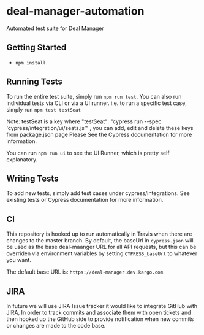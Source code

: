 # deal-manager-automation
Automated test suite for Deal Manager


## Getting Started
- `npm install`

## Running Tests
To run the entire test suite, simply run `npm run test`. You can also run individual tests via CLI or via a UI runner.
i.e. to run a specific test case, simply run `npm test testSeat` 

Note: testSeat is a key where "testSeat": "cypress run --spec 'cypress/integration/ui/seats.js’” ,
you can add, edit and delete these keys from package.json page
Please See the Cypress documentation for more information.

You can run `npm run ui` to see the UI Runner, which is pretty self explanatory.

## Writing Tests

To add new tests, simply add test cases under cypress/integrations. See existing tests or Cypress documentation for more information.

## CI

This repository is hooked up to run automatically in Travis when there are changes to the master branch. By default, the baseUrl in `cypress.json` will be used as the base deal-maanger URL for all API requests, but this can be overriden via environment variables by setting `CYPRESS_baseUrl` to whatever you want.

The default base URL is:
`https://deal-manager.dev.kargo.com`


## JIRA

In future we will use JIRA Issue tracker it would like to integrate GitHub with JIRA, In order to track commits and associate them with open tickets and then hooked up the GitHub side to provide notification when new commits or changes are made to the code base. 
